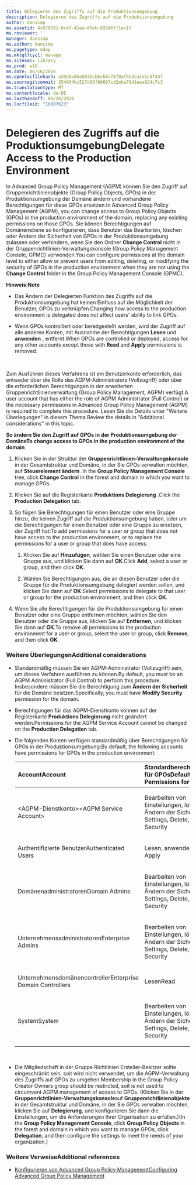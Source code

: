 ```yaml
---
title: Delegieren des Zugriffs auf die Produktionsumgebung
description: Delegieren des Zugriffs auf die Produktionsumgebung
author: dansimp
ms.assetid: 4c670581-8c47-41ea-80eb-02846ff1ec1f
ms.reviewer: ''
manager: dansimp
ms.author: dansimp
ms.pagetype: mdop
ms.mktglfcycl: manage
ms.sitesec: library
ms.prod: w10
ms.date: 06/16/2016
ms.openlocfilehash: a3920a8ba5835cbbcb8a74f0af4e3ca1e1c5f43f
ms.sourcegitcommit: 354664bc527d93f80687cd2eba70d1eea024c7c3
ms.translationtype: MT
ms.contentlocale: de-DE
ms.lasthandoff: 06/26/2020
ms.locfileid: "10807623"
---
```

# <span data-ttu-id="1c63a-103">Delegieren des Zugriffs auf die Produktionsumgebung</span><span class="sxs-lookup"><span data-stu-id="1c63a-103">Delegate Access to the Production Environment</span></span>


<span data-ttu-id="1c63a-104">In Advanced Group Policy Management (AGPM) können Sie den Zugriff auf Gruppenrichtlinienobjekte (Group Policy Objects, GPOs) in der Produktionsumgebung der Domäne ändern und vorhandene Berechtigungen für diese GPOs ersetzen.</span><span class="sxs-lookup"><span data-stu-id="1c63a-104">In Advanced Group Policy Management (AGPM), you can change access to Group Policy Objects (GPOs) in the production environment of the domain, replacing any existing permissions on those GPOs.</span></span> <span data-ttu-id="1c63a-105">Sie können Berechtigungen auf Domänenebene so konfigurieren, dass Benutzer das Bearbeiten, löschen oder Ändern der Sicherheit von GPOs in der Produktionsumgebung zulassen oder verhindern, wenn Sie den Ordner **Change Control** nicht in der Gruppenrichtlinien-Verwaltungskonsole (Group Policy Management Console, GPMC) verwenden.</span><span class="sxs-lookup"><span data-stu-id="1c63a-105">You can configure permissions at the domain level to either allow or prevent users from editing, deleting, or modifying the security of GPOs in the production environment when they are not using the **Change Control** folder in the Group Policy Management Console (GPMC).</span></span>

**<span data-ttu-id="1c63a-106">Hinweis:</span><span class="sxs-lookup"><span data-stu-id="1c63a-106">Note</span></span>**  
-   <span data-ttu-id="1c63a-107">Das Ändern der Delegierten Funktion des Zugriffs auf die Produktionsumgebung hat keinen Einfluss auf die Möglichkeit der Benutzer, GPOs zu verknüpfen.</span><span class="sxs-lookup"><span data-stu-id="1c63a-107">Changing how access to the production environment is delegated does not affect users' ability to link GPOs.</span></span>

-   <span data-ttu-id="1c63a-108">Wenn GPOs kontrolliert oder bereitgestellt werden, wird der Zugriff auf alle anderen Konten, mit Ausnahme der Berechtigungen **Lesen** und **anwenden** , entfernt.</span><span class="sxs-lookup"><span data-stu-id="1c63a-108">When GPOs are controlled or deployed, access for any other accounts except those with **Read** and **Apply** permissions is removed.</span></span>

 

<span data-ttu-id="1c63a-109">Zum Ausführen dieses Verfahrens ist ein Benutzerkonto erforderlich, das entweder über die Rolle des AGPM-Administrators (Vollzugriff) oder über die erforderlichen Berechtigungen in der erweiterten Gruppenrichtlinienverwaltung (Group Policy Management, AGPM) verfügt.</span><span class="sxs-lookup"><span data-stu-id="1c63a-109">A user account that has either the role of AGPM Administrator (Full Control) or the necessary permissions in Advanced Group Policy Management (AGPM) is required to complete this procedure.</span></span> <span data-ttu-id="1c63a-110">Lesen Sie die Details unter "Weitere Überlegungen" in diesem Thema.</span><span class="sxs-lookup"><span data-stu-id="1c63a-110">Review the details in "Additional considerations" in this topic.</span></span>

**<span data-ttu-id="1c63a-111">So ändern Sie den Zugriff auf GPOs in der Produktionsumgebung der Domäne</span><span class="sxs-lookup"><span data-stu-id="1c63a-111">To change access to GPOs in the production environment of the domain</span></span>**

1.  <span data-ttu-id="1c63a-112">Klicken Sie in der Struktur der **Gruppenrichtlinien-Verwaltungskonsole** in der Gesamtstruktur und Domäne, in der Sie GPOs verwalten möchten, auf **Steuerelement ändern** .</span><span class="sxs-lookup"><span data-stu-id="1c63a-112">In the **Group Policy Management Console** tree, click **Change Control** in the forest and domain in which you want to manage GPOs.</span></span>

2.  <span data-ttu-id="1c63a-113">Klicken Sie auf die Registerkarte **Produktions Delegierung** .</span><span class="sxs-lookup"><span data-stu-id="1c63a-113">Click the **Production Delegation** tab.</span></span>

3.  <span data-ttu-id="1c63a-114">So fügen Sie Berechtigungen für einen Benutzer oder eine Gruppe hinzu, die keinen Zugriff auf die Produktionsumgebung haben, oder um die Berechtigungen für einen Benutzer oder eine Gruppe zu ersetzen, der Zugriff hat:</span><span class="sxs-lookup"><span data-stu-id="1c63a-114">To add permissions for a user or group that does not have access to the production environment, or to replace the permissions for a user or group that does have access:</span></span>

    1.  <span data-ttu-id="1c63a-115">Klicken Sie auf **Hinzufügen**, wählen Sie einen Benutzer oder eine Gruppe aus, und klicken Sie dann auf **OK**.</span><span class="sxs-lookup"><span data-stu-id="1c63a-115">Click **Add**, select a user or group, and then click **OK**.</span></span>

    2.  <span data-ttu-id="1c63a-116">Wählen Sie Berechtigungen aus, die an diesen Benutzer oder die Gruppe für die Produktionsumgebung delegiert werden sollen, und klicken Sie dann auf **OK**.</span><span class="sxs-lookup"><span data-stu-id="1c63a-116">Select permissions to delegate to that user or group for the production environment, and then click **OK**.</span></span>

4.  <span data-ttu-id="1c63a-117">Wenn Sie alle Berechtigungen für die Produktionsumgebung für einen Benutzer oder eine Gruppe entfernen möchten, wählen Sie den Benutzer oder die Gruppe aus, klicken Sie auf **Entfernen**, und klicken Sie dann auf **OK**.</span><span class="sxs-lookup"><span data-stu-id="1c63a-117">To remove all permissions to the production environment for a user or group, select the user or group, click **Remove**, and then click **OK**.</span></span>

### <span data-ttu-id="1c63a-118">Weitere Überlegungen</span><span class="sxs-lookup"><span data-stu-id="1c63a-118">Additional considerations</span></span>

-   <span data-ttu-id="1c63a-119">Standardmäßig müssen Sie ein AGPM-Administrator (Vollzugriff) sein, um dieses Verfahren ausführen zu können.</span><span class="sxs-lookup"><span data-stu-id="1c63a-119">By default, you must be an AGPM Administrator (Full Control) to perform this procedure.</span></span> <span data-ttu-id="1c63a-120">Insbesondere müssen Sie die Berechtigung zum **Ändern der Sicherheit** für die Domäne besitzen.</span><span class="sxs-lookup"><span data-stu-id="1c63a-120">Specifically, you must have **Modify Security** permission for the domain.</span></span>

-   <span data-ttu-id="1c63a-121">Berechtigungen für das AGPM-Dienstkonto können auf der Registerkarte **Produktions Delegierung** nicht geändert werden.</span><span class="sxs-lookup"><span data-stu-id="1c63a-121">Permissions for the AGPM Service Account cannot be changed on the **Production Delegation** tab.</span></span>

-   <span data-ttu-id="1c63a-122">Die folgenden Konten verfügen standardmäßig über Berechtigungen für GPOs in der Produktionsumgebung:</span><span class="sxs-lookup"><span data-stu-id="1c63a-122">By default, the following accounts have permissions for GPOs in the production environment:</span></span>

    <table>
    <colgroup>
    <col width="50%" />
    <col width="50%" />
    </colgroup>
    <thead>
    <tr class="header">
    <th align="left"><span data-ttu-id="1c63a-123">Account</span><span class="sxs-lookup"><span data-stu-id="1c63a-123">Account</span></span></th>
    <th align="left"><span data-ttu-id="1c63a-124">Standardberechtigungen für GPOs</span><span class="sxs-lookup"><span data-stu-id="1c63a-124">Default Permissions for GPOs</span></span></th>
    </tr>
    </thead>
    <tbody>
    <tr class="odd">
    <td align="left"><p><span data-ttu-id="1c63a-125">&lt;AGPM-Dienstkonto&gt;</span><span class="sxs-lookup"><span data-stu-id="1c63a-125">&lt;AGPM Service Account&gt;</span></span></p></td>
    <td align="left"><p><span data-ttu-id="1c63a-126">Bearbeiten von Einstellungen, löschen, Ändern der Sicherheit</span><span class="sxs-lookup"><span data-stu-id="1c63a-126">Edit Settings, Delete, Modify Security</span></span></p></td>
    </tr>
    <tr class="even">
    <td align="left"><p><span data-ttu-id="1c63a-127">Authentifizierte Benutzer</span><span class="sxs-lookup"><span data-stu-id="1c63a-127">Authenticated Users</span></span></p></td>
    <td align="left"><p><span data-ttu-id="1c63a-128">Lesen, anwenden</span><span class="sxs-lookup"><span data-stu-id="1c63a-128">Read, Apply</span></span></p></td>
    </tr>
    <tr class="odd">
    <td align="left"><p><span data-ttu-id="1c63a-129">Domänenadministratoren</span><span class="sxs-lookup"><span data-stu-id="1c63a-129">Domain Admins</span></span></p></td>
    <td align="left"><p><span data-ttu-id="1c63a-130">Bearbeiten von Einstellungen, löschen, Ändern der Sicherheit</span><span class="sxs-lookup"><span data-stu-id="1c63a-130">Edit Settings, Delete, Modify Security</span></span></p></td>
    </tr>
    <tr class="even">
    <td align="left"><p><span data-ttu-id="1c63a-131">Unternehmensadministratoren</span><span class="sxs-lookup"><span data-stu-id="1c63a-131">Enterprise Admins</span></span></p></td>
    <td align="left"><p><span data-ttu-id="1c63a-132">Bearbeiten von Einstellungen, löschen, Ändern der Sicherheit</span><span class="sxs-lookup"><span data-stu-id="1c63a-132">Edit Settings, Delete, Modify Security</span></span></p></td>
    </tr>
    <tr class="odd">
    <td align="left"><p><span data-ttu-id="1c63a-133">Unternehmensdomänencontroller</span><span class="sxs-lookup"><span data-stu-id="1c63a-133">Enterprise Domain Controllers</span></span></p></td>
    <td align="left"><p><span data-ttu-id="1c63a-134">Lesen</span><span class="sxs-lookup"><span data-stu-id="1c63a-134">Read</span></span></p></td>
    </tr>
    <tr class="even">
    <td align="left"><p><span data-ttu-id="1c63a-135">System</span><span class="sxs-lookup"><span data-stu-id="1c63a-135">System</span></span></p></td>
    <td align="left"><p><span data-ttu-id="1c63a-136">Bearbeiten von Einstellungen, löschen, Ändern der Sicherheit</span><span class="sxs-lookup"><span data-stu-id="1c63a-136">Edit Settings, Delete, Modify Security</span></span></p></td>
    </tr>
    </tbody>
    </table>

     

-   <span data-ttu-id="1c63a-137">Die Mitgliedschaft in der Gruppe Richtlinien Ersteller-Besitzer sollte eingeschränkt sein, soit wird nicht verwendet, um die AGPM-Verwaltung des Zugriffs auf GPOs zu umgehen.</span><span class="sxs-lookup"><span data-stu-id="1c63a-137">Membership in the Group Policy Creator Owners group should be restricted, soit is not used to circumvent AGPM management of access to GPOs.</span></span> <span data-ttu-id="1c63a-138">(Klicken Sie in der **Gruppenrichtlinien-Verwaltungskonsole**auf **Gruppenrichtlinienobjekte** in der Gesamtstruktur und Domäne, in der Sie GPOs verwalten möchten, klicken Sie auf **Delegierung**, und konfigurieren Sie dann die Einstellungen, um die Anforderungen Ihrer Organisation zu erfüllen.)</span><span class="sxs-lookup"><span data-stu-id="1c63a-138">(In the **Group Policy Management Console**, click **Group Policy Objects** in the forest and domain in which you want to manage GPOs, click **Delegation**, and then configure the settings to meet the needs of your organization.)</span></span>

### <span data-ttu-id="1c63a-139">Weitere Verweise</span><span class="sxs-lookup"><span data-stu-id="1c63a-139">Additional references</span></span>

-   [<span data-ttu-id="1c63a-140">Konfigurieren von Advanced Group Policy Management</span><span class="sxs-lookup"><span data-stu-id="1c63a-140">Configuring Advanced Group Policy Management</span></span>](configuring-advanced-group-policy-management-agpm40.md)

 

 





